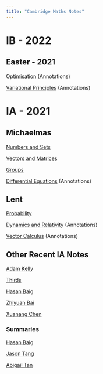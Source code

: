 ```yaml
--- 
title: "Cambridge Maths Notes"
---
```


# IB - 2022

## Easter - 2021

[Optimisation](Optimisation\Optimisation.pdf) (Annotations)

[Variational Principles](Variational%20Principles\VP.pdf) (Annotations)

# IA - 2021

## Michaelmas 

[Numbers and Sets](Numbers%20and%20Sets/_book/index.html)

[Vectors and Matrices](Vectors%20and%20Matrices/_book/index.html)

[Groups](Groups/groups.pdf)

[Differential Equations](Differential%20Equations/de.pdf) (Annotations)

## Lent
[Probability](Probability/probability.pdf)

[Dynamics and Relativity](Dynamics%20and%20Relativity/dynrel.pdf) (Annotations)

[Vector Calculus](Vector%20Calculus/vc.pdf) (Annotations)

## Other Recent IA Notes

[Adam Kelly](http://ak2316.user.srcf.net/lecture-notes/)

[Thirds](https://thirdsgames.co.uk/maths.html)

[Hasan Baig](http://mhb45.user.srcf.net/)

[Zhiyuan Bai](https://zb260.user.srcf.net/notes/)

[Xuanang Chen](http://xc329.user.srcf.net/)

### Summaries

[Hasan Baig](http://mhb45.user.srcf.net/)

[Jason Tang](https://github.com/jywtang/Maths-Summary)

[Abigail Tan](http://ahcmt2.user.srcf.net/)
